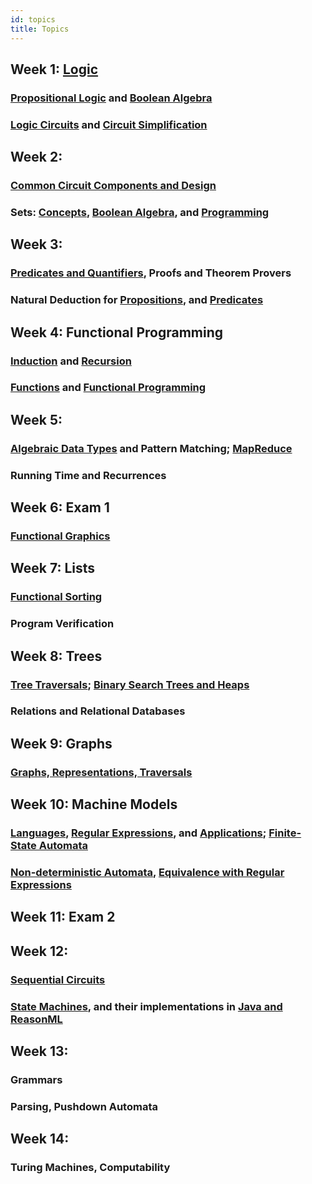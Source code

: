 ```yaml
---
id: topics
title: Topics
---
```


## Week 1: [Logic](logic/intro.md)
### [Propositional Logic](logic/props.md) and [Boolean Algebra](logic/boolean.md)

### [Logic Circuits](logic/circuits.md) and [Circuit Simplification](logic/simplify.md)

## Week 2:
### [Common Circuit Components and Design](logic/components.md)

### Sets: [Concepts](sets/concepts.md), [Boolean Algebra](sets/algebra.md), and [Programming](sets/programming.md)

## Week 3:
### [Predicates and Quantifiers](logic/preds.md), Proofs and Theorem Provers

### Natural Deduction for [Propositions](logic/deduction.md), and [Predicates](logic/pred-deduction.md)

## Week 4: Functional Programming
### [Induction](logic/induction.md) and [Recursion](logic/recursion.md)

### [Functions](sets/functions.md) and [Functional Programming](fp/intro.md)

## Week 5:
### [Algebraic Data Types](fp/types.md) and Pattern Matching; [MapReduce](fp/map-reduce.md)

### Running Time and Recurrences

## Week 6: Exam 1

### [Functional Graphics](fp/doodle.md)

## Week 7: Lists
### [Functional Sorting](ds/lists.md)

### Program Verification

## Week 8: Trees
### [Tree Traversals](ds/trees.md); [Binary Search Trees and Heaps](ds/bst.md)

### Relations and Relational Databases

## Week 9: Graphs
### [Graphs, Representations, Traversals](ds/graphs.md)

## Week 10: Machine Models
### [Languages](lang/languages.md), [Regular Expressions](lang/regexp.md), and [Applications](lang/regexpapp.md); [Finite-State Automata](lang/fsa.md)

### [Non-deterministic Automata](lang/nfa.md), [Equivalence with Regular Expressions](fsareg.md)

## Week 11: Exam 2

## Week 12:
### [Sequential Circuits](logic/sequential.md)

### [State Machines](logic/state.md), and their implementations in [Java and ReasonML](fp/state.md)

## Week 13:
### Grammars

### Parsing, Pushdown Automata

## Week 14:
### Turing Machines, Computability
